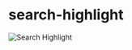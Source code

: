 # search-highlight

![Search Highlight](https://wegodev.com/asset/images/dummy/search-highlight.gif)
